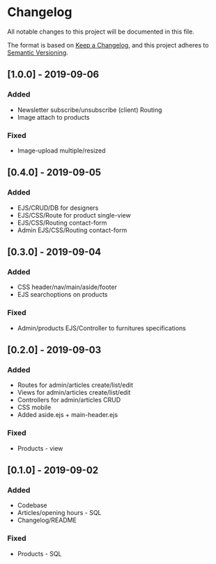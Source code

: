 # Changelog
All notable changes to this project will be documented in this file.

The format is based on [Keep a Changelog](https://keepachangelog.com/en/1.0.0/),
and this project adheres to [Semantic Versioning](https://semver.org/spec/v2.0.0.html).
## [1.0.0] - 2019-09-06
### Added
- Newsletter subscribe/unsubscribe (client) Routing
- Image attach to products

### Fixed
- Image-upload multiple/resized

## [0.4.0] - 2019-09-05
### Added
- EJS/CRUD/DB for designers
- EJS/CSS/Route for product single-view
- EJS/CSS/Routing contact-form
- Admin EJS/CSS/Routing contact-form

## [0.3.0] - 2019-09-04
### Added
- CSS header/nav/main/aside/footer
- EJS searchoptions on products

### Fixed
- Admin/products EJS/Controller to furnitures specifications


## [0.2.0] - 2019-09-03
### Added
- Routes for admin/articles create/list/edit
- Views for admin/articles create/list/edit
- Controllers for admin/articles CRUD
- CSS mobile
- Added aside.ejs + main-header.ejs

### Fixed
- Products - view

## [0.1.0] - 2019-09-02
### Added
- Codebase
- Articles/opening hours - SQL
- Changelog/README

### Fixed
- Products - SQL
